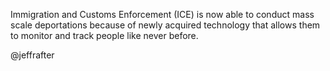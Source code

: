 Immigration and Customs Enforcement (ICE) is now able to conduct mass scale deportations because of newly acquired technology that allows them to monitor and track people like never before.

@jeffrafter
